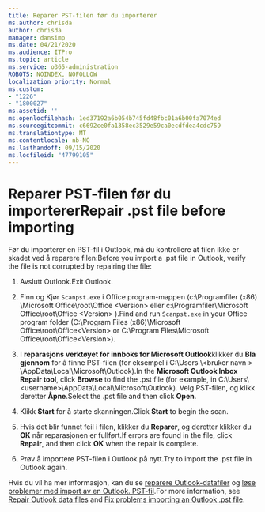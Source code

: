```yaml
---
title: Reparer PST-filen før du importerer
ms.author: chrisda
author: chrisda
manager: dansimp
ms.date: 04/21/2020
ms.audience: ITPro
ms.topic: article
ms.service: o365-administration
ROBOTS: NOINDEX, NOFOLLOW
localization_priority: Normal
ms.custom:
- "1226"
- "1800027"
ms.assetid: ''
ms.openlocfilehash: 1ed37192a6b054b745fd48fbc01a6b00fa7074ed
ms.sourcegitcommit: c6692ce0fa1358ec3529e59ca0ecdfdea4cdc759
ms.translationtype: MT
ms.contentlocale: nb-NO
ms.lasthandoff: 09/15/2020
ms.locfileid: "47799105"
---
```

# <a name="repair-pst-file-before-importing"></a><span data-ttu-id="62a47-102">Reparer PST-filen før du importerer</span><span class="sxs-lookup"><span data-stu-id="62a47-102">Repair .pst file before importing</span></span>

<span data-ttu-id="62a47-103">Før du importerer en PST-fil i Outlook, må du kontrollere at filen ikke er skadet ved å reparere filen:</span><span class="sxs-lookup"><span data-stu-id="62a47-103">Before you import a .pst file in Outlook, verify the file is not corrupted by repairing the file:</span></span>

1. <span data-ttu-id="62a47-104">Avslutt Outlook.</span><span class="sxs-lookup"><span data-stu-id="62a47-104">Exit Outlook.</span></span>

2. <span data-ttu-id="62a47-105">Finn og Kjør `Scanpst.exe` i Office program-mappen (c:\Programfiler (x86) \Microsoft Office\root\Office \<Version\> eller c:\Programfiler\Microsoft Office\root\Office \<Version\> ).</span><span class="sxs-lookup"><span data-stu-id="62a47-105">Find and run `Scanpst.exe` in your Office program folder (C:\Program Files (x86)\Microsoft Office\root\Office\<Version\> or C:\Program Files\Microsoft Office\root\Office\<Version\>).</span></span>

3. <span data-ttu-id="62a47-106">I **reparasjons verktøyet for innboks for Microsoft Outlook**klikker du **Bla gjennom** for å finne PST-filen (for eksempel i C:\Users \\<bruker navn \> \AppData\Local\Microsoft\Outlook).</span><span class="sxs-lookup"><span data-stu-id="62a47-106">In the **Microsoft Outlook Inbox Repair tool**, click **Browse** to find the .pst file (for example, in C:\Users\\<username\>\AppData\Local\Microsoft\Outlook).</span></span> <span data-ttu-id="62a47-107">Velg PST-filen, og klikk deretter **Åpne**.</span><span class="sxs-lookup"><span data-stu-id="62a47-107">Select the .pst file and then click **Open**.</span></span>

4. <span data-ttu-id="62a47-108">Klikk **Start** for å starte skanningen.</span><span class="sxs-lookup"><span data-stu-id="62a47-108">Click **Start** to begin the scan.</span></span>

5. <span data-ttu-id="62a47-109">Hvis det blir funnet feil i filen, klikker du **Reparer**, og deretter klikker du **OK** når reparasjonen er fullført.</span><span class="sxs-lookup"><span data-stu-id="62a47-109">If errors are found in the file, click **Repair**, and then click **OK** when the repair is complete.</span></span>

6. <span data-ttu-id="62a47-110">Prøv å importere PST-filen i Outlook på nytt.</span><span class="sxs-lookup"><span data-stu-id="62a47-110">Try to import the .pst file in Outlook again.</span></span>

<span data-ttu-id="62a47-111">Hvis du vil ha mer informasjon, kan du se [reparere Outlook-datafiler](https://support.office.com/article/25663bc3-11ec-4412-86c4-60458afc5253) og [løse problemer med import av en Outlook. PST-fil](https://support.office.com/article/2d2e50dc-5c36-4ab2-ab50-f1be733b3d6e).</span><span class="sxs-lookup"><span data-stu-id="62a47-111">For more information, see [Repair Outlook data files](https://support.office.com/article/25663bc3-11ec-4412-86c4-60458afc5253) and [Fix problems importing an Outlook .pst file](https://support.office.com/article/2d2e50dc-5c36-4ab2-ab50-f1be733b3d6e).</span></span>
